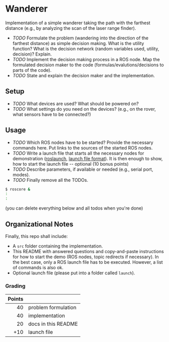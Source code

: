 Wanderer
========

Implementation of a simple wanderer taking the path with the farthest distance
(e.g., by analyzing the scan of the laser range finder).

* *TODO* Formulate the problem (wandering into the direction of the farthest
  distance) as simple decision making. What is the utility function? What is
  the decision network (random variables used, utility, decision)? Explain.
* *TODO* Implement the decision making process in a ROS node. Map the
  formulated decision maker to the code (formulas/evalutions/decisions to parts
  of the code).
* *TODO* State and explain the decision maker and the implementation.

Setup
-----

* *TODO* What devices are used? What should be powered on?
* *TODO* What settings do you need on the devices? (e.g., on the rover, what
  sensors have to be connected?)

Usage
-----

* *TODO* Which ROS nodes have to be started? Provide the necessary commands
  here. Put links to the sources of the started ROS nodes.
* *TODO* Write a launch file that starts all the necessary nodes for
  demonstration
  ([roslaunch](http://wiki.ros.org/roslaunch),
  [launch file format](http://wiki.ros.org/roslaunch/XML)). It is then enough
  to show, how to start the launch file -- optional (10 bonus points)
* *TODO* Describe parameters, if available or needed (e.g., serial port,
  modes).
* *TODO* Finally remove all the TODOs.

```bash
$ roscore &
:
:
```


(you can delete everything below and all todos when you're done)

Organizational Notes
--------------------

Finally, this repo shall include:
* A `src` folder containing the implementation.
* This README with answered questions and copy-and-paste instructions for how
  to start the demo (ROS nodes, topic redirects if necessary). In the best
  case, only a ROS launch file has to be executed. However, a list of commands
  is also ok.
* Optional launch file (please put into a folder called `launch`).

### Grading

| Points |                     |
|-------:|---------------------|
|     40 | problem formulation |
|     40 | implementation      |
|     20 | docs in this README |
|    +10 | launch file         |

